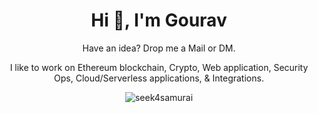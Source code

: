 <h1 align="center">Hi 👋, I'm Gourav</h1>
<p align="center">
  Have an idea? Drop me a Mail or DM.
</p>
<p align="center">I like to work on Ethereum blockchain, Crypto, Web application, Security Ops, Cloud/Serverless applications, & Integrations.</p>
<p align="center">
  <img
    src="https://komarev.com/ghpvc/?username=seek4samurai&label=Profile%20views&color=0e75b6&style=flat"
    alt="seek4samurai"
  />
</p>
